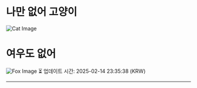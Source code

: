 
# 나만 없어 고양이

![Cat Image](https://cdn2.thecatapi.com/images/MTgzOTAwMg.jpg)

# 여우도 없어
![Fox Image](https://randomfox.ca/images/35.jpg)
⏳ 업데이트 시간: 2025-02-14 23:35:38 (KRW)

---
